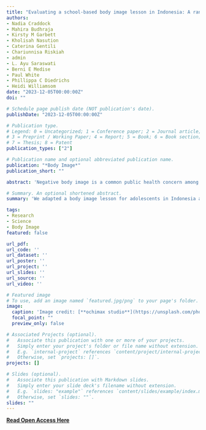 ```yaml
---
title: "Evaluating a school-based body image lesson in Indonesia: A randomised controlled trial [Open Access]"
authors:
- Nadia Craddock
- Mahira Budhraja
- Kirsty M Garbett
- Kholisah Nasution
- Caterina Gentili
- Chariunnisa Riskiah
- admin
- L. Ayu Saraswati
- Berni E Medise
- Paul White
- Phillippa C Diedrichs
- Heidi Williamsom
date: "2023-12-05T00:00:00Z"
doi: ""

# Schedule page publish date (NOT publication's date).
publishDate: "2023-12-05T00:00:00Z"

# Publication type.
# Legend: 0 = Uncategorized; 1 = Conference paper; 2 = Journal article;
# 3 = Preprint / Working Paper; 4 = Report; 5 = Book; 6 = Book section;
# 7 = Thesis; 8 = Patent
publication_types: ["2"]

# Publication name and optional abbreviated publication name.
publication: "*Body Image*"
publication_short: ""

abstract: 'Negative body image is a common public health concern among adolescents, globally. The aim of the current study was to evaluate the effectiveness, implementation fidelity, and acceptability of a single session, school-based universal body image intervention in Indonesia. A total of 1926 adolescents (59.4 % girls) and 12 school guidance counsellors (lesson facilitators) from nine state junior secondary schools in Surabaya, East Java took part in a two-arm open parallel cluster randomised controlled trial. In response to the changing circumstances due to the COVID-19 pandemic, half of the lessons were conducted in person and half were delivered online. Results showed that the lesson did not significantly improve adolescent body image or secondary outcomes relative to the control, though there was no evidence of harm. There were no substantive findings regarding intervention effectiveness by gender. The mode of intervention delivery (online vs. in-person) did not significantly influence the main findings. Implementation fidelity varied widely, and the lesson content and pedagogy were largely acceptable, though there was a strong preference for in-person lesson delivery. Findings have implications for researchers aiming to improve adolescent body image in low- and middle-income countries. Lessons learned can inform future school-based efforts to support adolescent body image.'

# Summary. An optional shortened abstract.
summary: 'We adapted a body image lesson for adolescents in Indonesia and used a cluster RCT to explore the impact'

tags:
- Research
- Science
- Body Image
featured: false

url_pdf: 
url_code: ''
url_dataset: ''
url_poster: ''
url_project: ''
url_slides: ''
url_source: ''
url_video: ''

# Featured image
# To use, add an image named `featured.jpg/png` to your page's folder. 
image:
  caption: 'Image credit: [**ochimax studio**](https://unsplash.com/photos/a-young-boy-sitting-at-a-desk-in-a-classroom-gtOpUWtSzlo)'
  focal_point: ""
  preview_only: false

# Associated Projects (optional).
#   Associate this publication with one or more of your projects.
#   Simply enter your project's folder or file name without extension.
#   E.g. `internal-project` references `content/project/internal-project/index.md`.
#   Otherwise, set `projects: []`.
projects: []

# Slides (optional).
#   Associate this publication with Markdown slides.
#   Simply enter your slide deck's filename without extension.
#   E.g. `slides: "example"` references `content/slides/example/index.md`.
#   Otherwise, set `slides: ""`.
slides: ""
---
```


**[Read Open Access Here](https://www.sciencedirect.com/science/article/pii/S1740144523001973?via%3Dihub)**
